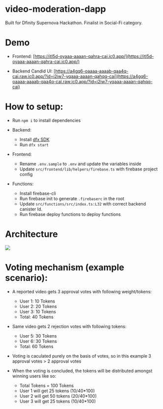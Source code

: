 # video-moderation-dapp

Built for Dfinity Supernova Hackathon.
Finalist in Social-Fi category.

# Demo

-   Frontend: [https://itl5d-oyaaa-aaaan-qahra-cai.ic0.app/](https://itl5d-oyaaa-aaaan-qahra-cai.ic0.app/)

-   Backend Candid UI: [https://a4gq6-oaaaa-aaaab-qaa4q-cai.raw.ic0.app/?id=i2iw7-yqaaa-aaaan-qahqq-cai](https://a4gq6-oaaaa-aaaab-qaa4q-cai.raw.ic0.app/?id=i2iw7-yqaaa-aaaan-qahqq-cai)

# How to setup:

-   Run `npm i` to install dependencies

-   Backend:

    -   Install [dfx SDK](https://internetcomputer.org/docs/current/developer-docs/build/install-upgrade-remove/)
    -   Run `dfx start`

-   Frontend:

    -   Rename `.env.sample` to `.env` and update the variables inside
    -   Update `src/frontend/lib/helpers/firebase.ts` with firebase project config

-   Functions:
    -   Install firebase-cli
    -   Run firebase init to generate `.firebaserc` in the root
    -   Update `src/functions/src/index.ts:L32` with correct backend canister Id.
    -   Run firebase deploy functions to deploy functions

# Architecture

![](architecture.png)

# Voting mechanism (example scenario):

-   A reported video gets 3 approval votes with following weight/tokens:

    -   User 1: 10 Tokens
    -   User 2: 20 Tokens
    -   User 3: 10 Tokens
    -   Total: 40 Tokens

-   Same video gets 2 rejection votes with following tokens:

    -   User 5: 30 Tokens
    -   User 6: 30 Tokens
    -   Total: 60 Tokens

-   Voting is caculated purely on the basis of votes, so in this example 3 approval votes > 2 approval votes

-   When the voting is concluded, the tokens will be distributed amongst winning users like so:
    -   Total Tokens = 100 Tokens
    -   User 1 will get 25 tokens (10/40\*100)
    -   User 2 will get 50 tokens (20/40\*100)
    -   User 3 will get 25 tokens (10/40\*100)
